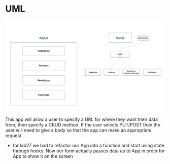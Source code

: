 # UML

![UML](./lab26uml.png)

This app will allow a user to specify a URL for where they want their data from, then specify a CRUD method. If the user selects PUT/POST then the user will need to give a body so that the app can make an appropriate request

- for lab27 we had to refactor our App into a function and start using state through hooks. Now our form actually passes data up to App in order for App to show it on the screen
